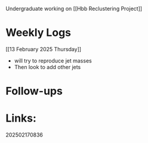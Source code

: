 Undergraduate working on [[Hbb Reclustering Project]]

# Weekly Logs

[[13 February 2025 Thursday]]
- will try to reproduce jet masses 
- Then look to add other jets


# Follow-ups


# Links: 



202502170836
